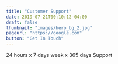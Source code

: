 ```yaml
---
title: "Customer Support"
date: 2019-07-21T00:10:12-04:00
draft: false
thumbnail: "images/hero_bg_2.jpg"
pageurl: "https://google.com"
button: "Get In Touch"
---
```

24 hours x 7 days week x 365 days Support